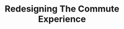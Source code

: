 ---
title: Redesigning The Commute Experience

desc: Interviews, Storyboards, Mockups & Prototypes, UX Design, UI Design

carousel_images: []

thumbnail: 

challenge: The challenge was to learn how people get around in their city. To unearth opportunities for redesigning the transportation experience.

impact: To understand the design process and conducting user research and put it into practice

team: Vivek Shrinivasan

content_body: |

  ## Process

  * Conduct interview with candidates.
  * Synthesise inputs gathered from the interviews
  * Explore opportunities to improve transit experience by building storyboards & wireframes
  * Build on an idea by developing prototypes and testing them
---